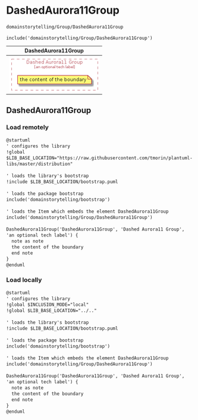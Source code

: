 # DashedAurora11Group


```text
domainstorytelling/Group/DashedAurora11Group
```

```text
include('domainstorytelling/Group/DashedAurora11Group')
```



| DashedAurora11Group |
| :---: |
| ![illustration for DashedAurora11Group](../../domainstorytelling/Group/DashedAurora11Group.Local.png) |




## DashedAurora11Group

### Load remotely
```plantuml
@startuml
' configures the library
!global $LIB_BASE_LOCATION="https://raw.githubusercontent.com/tmorin/plantuml-libs/master/distribution"

' loads the library's bootstrap
!include $LIB_BASE_LOCATION/bootstrap.puml

' loads the package bootstrap
include('domainstorytelling/bootstrap')

' loads the Item which embeds the element DashedAurora11Group
include('domainstorytelling/Group/DashedAurora11Group')

DashedAurora11Group('DashedAurora11Group', 'Dashed Aurora11 Group', 'an optional tech label') {
  note as note
  the content of the boundary
  end note
}
@enduml
```

### Load locally
```plantuml
@startuml
' configures the library
!global $INCLUSION_MODE="local"
!global $LIB_BASE_LOCATION="../.."

' loads the library's bootstrap
!include $LIB_BASE_LOCATION/bootstrap.puml

' loads the package bootstrap
include('domainstorytelling/bootstrap')

' loads the Item which embeds the element DashedAurora11Group
include('domainstorytelling/Group/DashedAurora11Group')

DashedAurora11Group('DashedAurora11Group', 'Dashed Aurora11 Group', 'an optional tech label') {
  note as note
  the content of the boundary
  end note
}
@enduml
```

